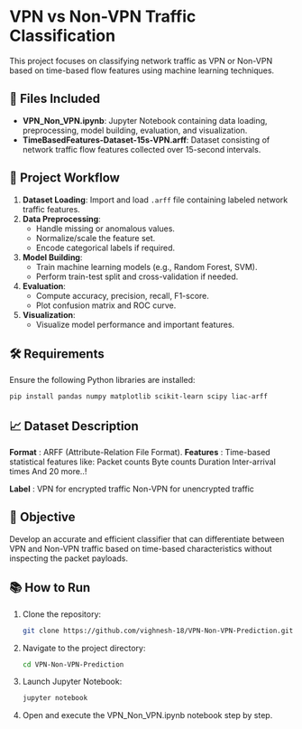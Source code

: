 
# VPN vs Non-VPN Traffic Classification

This project focuses on classifying network traffic as VPN or Non-VPN based on time-based flow features using machine learning techniques.

## 📂 Files Included

- **VPN_Non_VPN.ipynb**: Jupyter Notebook containing data loading, preprocessing, model building, evaluation, and visualization.
- **TimeBasedFeatures-Dataset-15s-VPN.arff**: Dataset consisting of network traffic flow features collected over 15-second intervals.

## 🚀 Project Workflow

1. **Dataset Loading**: Import and load `.arff` file containing labeled network traffic features.
2. **Data Preprocessing**:
   - Handle missing or anomalous values.
   - Normalize/scale the feature set.
   - Encode categorical labels if required.
3. **Model Building**:
   - Train machine learning models (e.g., Random Forest, SVM).
   - Perform train-test split and cross-validation if needed.
4. **Evaluation**:
   - Compute accuracy, precision, recall, F1-score.
   - Plot confusion matrix and ROC curve.
5. **Visualization**:
   - Visualize model performance and important features.

## 🛠️ Requirements

Ensure the following Python libraries are installed:

```bash
pip install pandas numpy matplotlib scikit-learn scipy liac-arff
```

## 📈 Dataset Description

**Format** : ARFF (Attribute-Relation File Format).
**Features** : Time-based statistical features like:
Packet counts
Byte counts
Duration
Inter-arrival times
And 20 more..!

**Label** : VPN for encrypted traffic
            Non-VPN for unencrypted traffic

## 🎯 Objective
Develop an accurate and efficient classifier that can differentiate between VPN and Non-VPN traffic based on time-based characteristics without inspecting the packet payloads.

## 📚 How to Run

1. Clone the repository:
   ```bash
   git clone https://github.com/vighnesh-18/VPN-Non-VPN-Prediction.git
   ```
2. Navigate to the project directory:
   ```bash
   cd VPN-Non-VPN-Prediction
   ```
3. Launch Jupyter Notebook:
   ```bash
   jupyter notebook
   ```
4. Open and execute the VPN_Non_VPN.ipynb notebook step by step.

